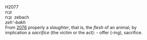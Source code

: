 H2077  
זבח  
זֶבַח ‎ zebach  
*zeh‘-bakh*  
From [2076](h2076) properly a *slaughter*, that is, the *flesh* of an
animal; by implication a *sacrifice* (the victim or the act): - offer
(-ing), sacrifice.  
